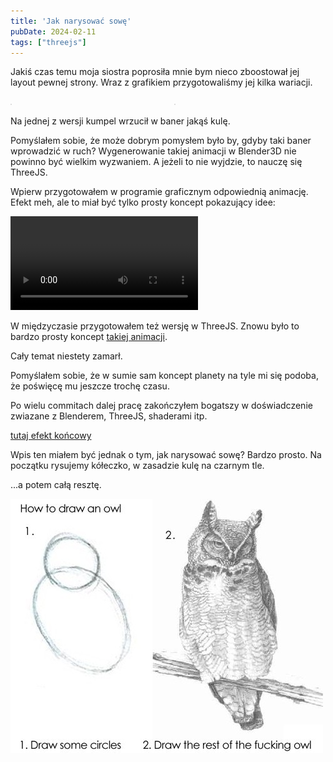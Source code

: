 ```yaml
---
title: 'Jak narysować sowę'
pubDate: 2024-02-11
tags: ["threejs"]
---
```


Jakiś czas temu moja siostra poprosiła mnie bym nieco zboostował jej layout pewnej strony.
Wraz z grafikiem przygotowaliśmy jej kilka wariacji.

<style>
  .images-2 {
    display: grid;
    grid-template-columns: 1fr 1fr;
    gap: 20px;
  }
  .images-2 img {
    border: 1px solid #ddd;
  }
</style>
<div class="images-2">
  <a href="/blog/jak-narysowac-sowe/lay1.jpg"><img src="/blog/jak-narysowac-sowe/lay1.jpg" class="img-border" alt=""></a>
  <a href="/blog/jak-narysowac-sowe/lay2.jpg"><img src="/blog/jak-narysowac-sowe/lay2.jpg" class="img-border" alt=""></a>
</div>

Na jednej z wersji kumpel wrzucił w baner jakąś kulę.

Pomyślałem sobie, że może dobrym pomysłem było by, gdyby taki baner wprowadzić w ruch? Wygenerowanie takiej animacji w Blender3D nie powinno być wielkim wyzwaniem. A jeżeli to nie wyjdzie, to nauczę się ThreeJS.

Wpierw przygotowałem w programie graficznym odpowiednią animację. Efekt meh, ale to miał być tylko prosty koncept pokazujący idee:

<video controls mute>
  <source src="/blog/jak-narysowac-sowe/test0001.mp4">
</video>

W międzyczasie przygotowałem też wersję w ThreeJS. Znowu było to bardzo prosty koncept <a href="/blog/jak-narysowac-sowe/demo/index.html" target="_blank">takiej animacji</a>.

Cały temat niestety zamarł.

Pomyślałem sobie, że w sumie sam koncept planety na tyle mi się podoba, że  poświęcę mu jeszcze trochę czasu.

Po wielu commitach dalej pracę zakończyłem bogatszy w doświadczenie zwiazane z Blenderem, ThreeJS, shaderami itp.

<a href="https://portfolio.domanart.pl" target="_blank" class="demo">tutaj efekt końcowy</a>

Wpis ten miałem być jednak o tym, jak narysować sowę? Bardzo prosto. Na początku rysujemy kółeczko, w zasadzie kulę na czarnym tle.

...a potem całą resztę.

![](./how-to-draw-an-owl.jpg)






